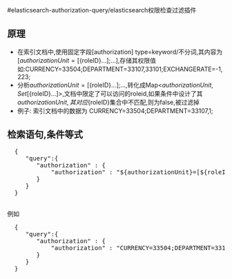 #elasticsearch-authorization-query/elasticsearch权限检查过滤插件

## 原理
- 在索引文档中,使用固定字段[authorization] type=keyword/不分词,其内容为 [${authorizationUnit}=[${roleID}...];...],存储其权限值
  如:CURRENCY=33504;DEPARTMENT=33107,33101;EXCHANGERATE=-1,223;
- 分析${authorizationUnit}=[${roleID}...];...,转化成Map<${authorizationUnit},Set[${roleID}...]>,文档中限定了可以访问的roleid,如果条件中设计了其${authorizationUnit},其对应${roleID}集合中不匹配,则为false,被过滤掉
- 例子:
  索引文档中的数据为 CURRENCY=33504;DEPARTMENT=33107,1;

  
## 检索语句,条件等式
  <pre>
  {
     "query":{
		"authorization" : {
            "authorization" : "${authorizationUnit}=[${roleID}...];..."
        }
	 }
  }
  </pre>
  例如
  <pre>
  {
     "query":{
		"authorization" : {
            "authorization" : "CURRENCY=33504;DEPARTMENT=33107;"
        }
	 }
  }
  </pre>